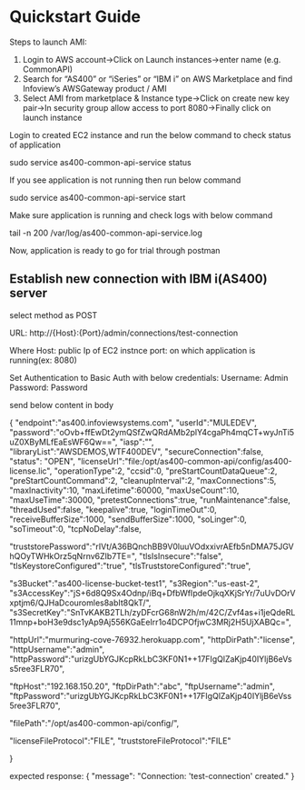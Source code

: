 # Quickstart Guide

Steps to launch AMI:

1. Login to AWS account&rarr;Click on Launch instances&rarr;enter name (e.g. CommonAPI)
2. Search for “AS400” or “iSeries” or “IBM i” on AWS Marketplace and find Infoview’s AWSGateway product / AMI
3. Select AMI from marketplace & Instance type&rarr;Click on create new key pair&rarr;In security group allow access to port 8080&rarr;Finally click on launch instance

Login to created EC2 instance and run the below command to check status of application

sudo service as400-common-api-service status

If you see application is not running then run below command 

sudo service as400-common-api-service start 

Make sure application is running and check logs with below command

tail -n 200 /var/log/as400-common-api-service.log

Now, application is ready to go for trial through postman


## Establish new connection with IBM i(AS400) server

select method as POST

URL:  http://{Host}:{Port}/admin/connections/test-connection

Where Host: public Ip of EC2 instnce
      port: on which application is running(ex: 8080)
	  
Set Authentication to Basic Auth with below credentials:
Username: Admin
Password: Password
  
send below content in body 

{
"endpoint":"as400.infoviewsystems.com",
"userId":"MULEDEV",
"password":"oOvb+ffEwDt2ymQSfZwQRdAMb2plY4cgaPh4mqCT+wyJnTi5uZ0XByMLfEaEsWF6Qw==",
"iasp":"",
"libraryList":"AWSDEMOS,WTF400DEV",
"secureConnection":false,
"status": "OPEN",
"licenseUrl":"file:/opt/as400-common-api/config/as400-license.lic",
"operationType":2,
"ccsid":0,
"preStartCountDataQueue":2,
"preStartCountCommand":2,
"cleanupInterval":2,
"maxConnections":5,
"maxInactivity":10,
"maxLifetime":60000,
"maxUseCount":10,
"maxUseTime":30000,
"pretestConnections":true,
"runMaintenance":false,
"threadUsed":false,
"keepalive":true,
"loginTimeOut":0,
"receiveBufferSize":1000,
"sendBufferSize":1000,
"soLinger":0,
"soTimeout":0,
"tcpNoDelay":false,


"truststorePassword":"rIVt/A36BQnchBB9V0luuVOdxxivrAEfb5nDMA75JGVhQOyTWHkOrz5qNrnv6ZIb7TE=",
"tlsIsInsecure":"false",
"tlsKeystoreConfigured":"true",
"tlsTruststoreConfigured":"true",


"s3Bucket":"as400-license-bucket-test1",
"s3Region":"us-east-2",
"s3AccessKey":"jS+6d8Q9Sx4Odnp/iBq+DfbWfIpdeOjkqXKjSrYr/7uUvDOrVxptjm6/QJHaDcouromles8abIt8QkT/",
"s3SecretKey":"SnTvKAKB2TLh/zyDFcrG68nW2h/m/42C/Zvf4as+i1jeQdeRL11mnp+boH3e9dsc1yAp9Aj556KGaEeIrr1o4DCPOfjwC3MRj2H5UjXABQc=",



"httpUrl":"murmuring-cove-76932.herokuapp.com",
"httpDirPath":"license",
"httpUsername":"admin",
"httpPassword":"urizgUbYGJKcpRkLbC3KF0N1++17FIgQlZaKjp40IYljB6eVss5ree3FLR70",



"ftpHost":"192.168.150.20",
"ftpDirPath":"abc",
"ftpUsername":"admin",
"ftpPassword":"urizgUbYGJKcpRkLbC3KF0N1++17FIgQlZaKjp40IYljB6eVss5ree3FLR70",



"filePath":"/opt/as400-common-api/config/",



"licenseFileProtocol":"FILE",
"truststoreFileProtocol":"FILE"

}

expected response:
              {
                "message": "Connection: 'test-connection' created."
              }










